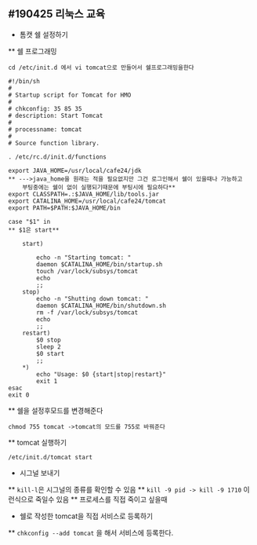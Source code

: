 #190425 리눅스 교육
------
* 톰캣 쉘 설정하기

** 쉘 프로그래밍
```
cd /etc/init.d 에서 vi tomcat으로 만들어서 쉘프로그래밍을한다

#!/bin/sh
#
# Startup script for Tomcat for HMO
#
# chkconfig: 35 85 35
# description: Start Tomcat
#
# processname: tomcat
#
# Source function library.

. /etc/rc.d/init.d/functions

export JAVA_HOME=/usr/local/cafe24/jdk 
** --->java_home을 원래는 적을 필요없지만 그건 로그인해서 쉘이 있을때나 가능하고
    부팅중에는 쉘이 없이 실행되기때문에 부팅시에 필요하다**
export CLASSPATH=.:$JAVA_HOME/lib/tools.jar
export CATALINA_HOME=/usr/local/cafe24/tomcat
export PATH=$PATH:$JAVA_HOME/bin

case "$1" in
** $1은 start**

	start)

		echo -n "Starting tomcat: "
		daemon $CATALINA_HOME/bin/startup.sh
		touch /var/lock/subsys/tomcat
		echo
		;;
	stop)
		echo -n "Shutting down tomcat: "
		daemon $CATALINA_HOME/bin/shutdown.sh
		rm -f /var/lock/subsys/tomcat
		echo
		;;
	restart)
		$0 stop
		sleep 2
		$0 start
		;;
	*)
		echo "Usage: $0 {start|stop|restart}"
		exit 1
esac
exit 0
```

** 쉘을 설정후모드를 변경해준다

```
chmod 755 tomcat ->tomcat의 모드를 755로 바꿔준다
```

** tomcat 실행하기
```
/etc/init.d/tomcat start
```

* 시그널 보내기

** `kill-l`은 시그널의 종류를 확인할 수 있음
** `kill -9 pid -> kill -9 1710` 이런식으로 죽일수 있음
** 프로세스를 직접 죽이고 싶을때

* 쉘로 작성한 tomcat을 직접 서비스로 등록하기

** `chkconfig --add tomcat` 을 해서 서비스에 등록한다.
